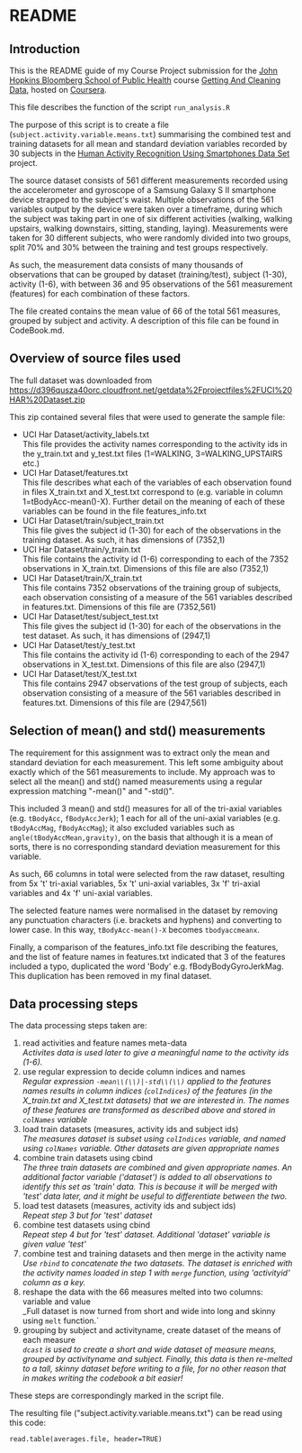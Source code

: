 README
======

Introduction
------------
This is the README guide of my Course Project submission for the [John Hopkins Bloomberg School of Public Health](https://www.coursera.org/jhu) course [Getting And Cleaning Data](https://www.coursera.org/course/getdata), hosted on [Coursera](https://www.coursera.org).

This file describes the function of the script `run_analysis.R`

The purpose of this script is to create a file (`subject.activity.variable.means.txt`) summarising the combined test and training datasets for all mean and standard deviation variables recorded by 30 subjects in the [Human Activity Recognition Using Smartphones Data Set](http://archive.ics.uci.edu/ml/datasets/Human+Activity+Recognition+Using+Smartphones) project.

The source dataset consists of 561 different measurements recorded using the accelerometer and gyroscope of a Samsung Galaxy S II smartphone device strapped to the subject's waist. Multiple observations of the 561 variables output by the device were taken over a timeframe, during which the subject was taking part in one of six different activities (walking, walking upstairs, walking downstairs, sitting, standing, laying). Measurements were taken for 30 different subjects, who were randomly divided into two groups, split 70% and 30% between the training and test groups respectively.

As such, the measurement data consists of many thousands of observations that can be grouped by dataset (training/test), subject (1-30), activity (1-6), with between 36 and 95 observations of the 561 measurement (features) for each combination of these factors.

The file created contains the mean value of 66 of the total 561 measures, grouped by subject and activity. A description of this file can be found in CodeBook.md.

Overview of source files used
-----------------------------
The full dataset was downloaded from https://d396qusza40orc.cloudfront.net/getdata%2Fprojectfiles%2FUCI%20HAR%20Dataset.zip

This zip contained several files that were used to generate the sample file:

* UCI Har Dataset/activity_labels.txt  
  This file provides the activity names corresponding to the activity ids in the y_train.txt and y_test.txt files (1=WALKING, 3=WALKING_UPSTAIRS etc.)
* UCI Har Dataset/features.txt  
  This file describes what each of the variables of each observation found in files X_train.txt and X_test.txt correspond to (e.g. variable in column 1=tBodyAcc-mean()-X). Further detail on the meaning of each of these variables can be found in the file features_info.txt
* UCI Har Dataset/train/subject_train.txt  
  This file gives the subject id (1-30) for each of the observations in the training dataset. As such, it has dimensions of (7352,1)
* UCI Har Dataset/train/y_train.txt  
  This file contains the activity id (1-6) corresponding to each of the 7352 observations in X_train.txt. Dimensions of this file are also (7352,1)
* UCI Har Dataset/train/X_train.txt  
  This file contains 7352 observations of the training group of subjects, each observation consisting of a measure of the 561 variables described in features.txt. Dimensions of this file are (7352,561)
* UCI Har Dataset/test/subject_test.txt  
  This file gives the subject id (1-30) for each of the observations in the test dataset. As such, it has dimensions of (2947,1)
* UCI Har Dataset/test/y_test.txt  
  This file contains the activity id (1-6) corresponding to each of the 2947 observations in X_test.txt. Dimensions of this file are also (2947,1)
* UCI Har Dataset/test/X_test.txt  
  This file contains 2947 observations of the test group of subjects, each observation consisting of a measure of the 561 variables described in features.txt. Dimensions of this file are (2947,561)

Selection of mean() and std() measurements
------------------------------------------
The requirement for this assignment was to extract only the mean and standard deviation for each measurement. This left some ambiguity about exactly which of the 561 measurements to include. My approach was to select all the mean() and std() named measurements using a regular expression matching "-mean()" and "-std()".

This included 3 mean() and std() measures for all of the tri-axial variables (e.g. `tBodyAcc`, `fBodyAccJerk`); 1 each for all of the uni-axial variables (e.g. `tBodyAccMag`, `fBodyAccMag`); it also excluded variables such as `angle(tBodyAccMean,gravity)`, on the basis that although it is a mean of sorts, there is no corresponding standard deviation measurement for this variable.

As such, 66 columns in total were selected from the raw dataset, resulting from 5x 't' tri-axial variables, 5x 't' uni-axial variables, 3x 'f' tri-axial variables and 4x 'f' uni-axial variables.

The selected feature names were normalised in the dataset by removing any punctuation characters (i.e. brackets and hyphens) and converting to lower case. In this way, `tBodyAcc-mean()-X` becomes `tbodyaccmeanx`.

Finally, a comparison of the features_info.txt file describing the features, and the list of feature names in features.txt indicated that 3 of the features included a typo, duplicated the word 'Body' e.g. fBodyBodyGyroJerkMag. This duplication has been removed in my final dataset.

Data processing steps
---------------------
The data processing steps taken are:

1. read activities and feature names meta-data  
_Activites data is used later to give a meaningful name to the activity ids (1-6)._
2. use regular expression to decide column indices and names  
_Regular expression `-mean\\(\\)|-std\\(\\)` applied to the features names results in column indices (`colIndices`) of the features (in the X\_train.txt and X\_test.txt datasets) that we are interested in. The names of these features are transformed as described above and stored in `colNames` variable_
3. load train datasets (measures, activity ids and subject ids)  
_The measures dataset is subset using `colIndices` variable, and named using `colNames` variable. Other datasets are given appropriate names_
4. combine train datasets using cbind  
_The three train datasets are combined and given appropriate names. An additional factor variable ('dataset') is added to all observations to identify this set as 'train' data. This is because it will be merged with 'test' data later, and it might be useful to differentiate between the two._
5. load test datasets (measures, activity ids and subject ids)  
_Repeat step 3 but for 'test' dataset_
6. combine test datasets using cbind  
_Repeat step 4 but for 'test' dataset. Additional 'dataset' variable is given value 'test'_
7. combine test and training datasets and then merge in the activity name  
_Use `rbind` to concatenate the two datasets. The dataset is enriched with the activity names loaded in step 1 with `merge` function, using 'activityid' column as a key._
8. reshape the data with the 66 measures melted into two columns: variable and value  
_Full dataset is now turned from short and wide into long and skinny using `melt` function.`
9. grouping by subject and activityname, create dataset of the means of each measure  
_`dcast` is used to create a short and wide dataset of measure means, grouped by activityname and subject. Finally, this data is then re-melted to a tall, skinny dataset before writing to a file, for no other reason that in makes writing the codebook a bit easier!_

These steps are correspondingly marked in the script file.

The resulting file ("subject.activity.variable.means.txt") can be read using this code:
```
read.table(averages.file, header=TRUE)
```